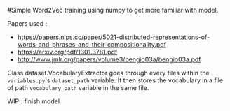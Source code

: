 #Simple Word2Vec training using numpy to get more familiar with model.

Papers used : 
 - https://papers.nips.cc/paper/5021-distributed-representations-of-words-and-phrases-and-their-compositionality.pdf
 - https://arxiv.org/pdf/1301.3781.pdf
 - http://www.jmlr.org/papers/volume3/bengio03a/bengio03a.pdf
 
Class dataset.VocabularyExtractor goes through every files within the `variables.py`'s `dataset_path` variable. It then stores the vocabulary in a file of path `vocabulary_path` variable in the same file.

WIP : finish model